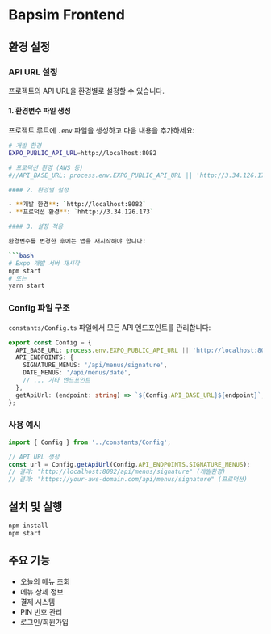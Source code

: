 # Bapsim Frontend

## 환경 설정

### API URL 설정

프로젝트의 API URL을 환경별로 설정할 수 있습니다.

#### 1. 환경변수 파일 생성

프로젝트 루트에 `.env` 파일을 생성하고 다음 내용을 추가하세요:

```bash
# 개발 환경
EXPO_PUBLIC_API_URL=http://localhost:8082

# 프로덕션 환경 (AWS 등)
#//API_BASE_URL: process.env.EXPO_PUBLIC_API_URL || 'http://3.34.126.173',

#### 2. 환경별 설정

- **개발 환경**: `http://localhost:8082`
- **프로덕션 환경**: `hhttp://3.34.126.173`

#### 3. 설정 적용

환경변수를 변경한 후에는 앱을 재시작해야 합니다:

```bash
# Expo 개발 서버 재시작
npm start
# 또는
yarn start
```

### Config 파일 구조

`constants/Config.ts` 파일에서 모든 API 엔드포인트를 관리합니다:

```typescript
export const Config = {
  API_BASE_URL: process.env.EXPO_PUBLIC_API_URL || 'http://localhost:8082',
  API_ENDPOINTS: {
    SIGNATURE_MENUS: '/api/menus/signature',
    DATE_MENUS: '/api/menus/date',
    // ... 기타 엔드포인트
  },
  getApiUrl: (endpoint: string) => `${Config.API_BASE_URL}${endpoint}`,
};
```

### 사용 예시

```typescript
import { Config } from '../constants/Config';

// API URL 생성
const url = Config.getApiUrl(Config.API_ENDPOINTS.SIGNATURE_MENUS);
// 결과: "http://localhost:8082/api/menus/signature" (개발환경)
// 결과: "https://your-aws-domain.com/api/menus/signature" (프로덕션)
```

## 설치 및 실행

```bash
npm install
npm start
```

## 주요 기능

- 오늘의 메뉴 조회
- 메뉴 상세 정보
- 결제 시스템
- PIN 번호 관리
- 로그인/회원가입

